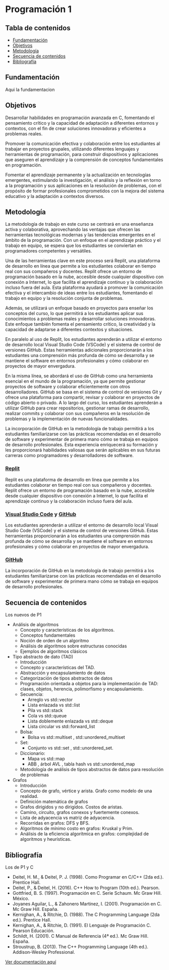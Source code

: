 # Programación 1

## Tabla de contenidos

- [Fundamentación](#fundamentación)
- [Objetivos](#objetivos)
- [Metodología](#metodología)
- [Secuencia de contenidos](#secuencia-de-contenidos)
- [Bibliografía](#bibliografía)

## Fundamentación

Aqui la fundamentacion

## Objetivos

Desarrollar habilidades en programación avanzada en C, fomentando el pensamiento crítico y
la capacidad de adaptación a diferentes entornos y contextos, con el fin de crear soluciones
innovadoras y eficientes a problemas reales.

Promover la comunicación efectiva y colaboración entre los estudiantes al trabajar en proyectos
grupales, utilizando diferentes lenguajes y herramientas de programación, para construir dispositivos
y aplicaciones que aseguren el aprendizaje y la comprensión de conceptos fundamentales en
programación.

Fomentar el aprendizaje permanente y la actualización en tecnologías emergentes, estimulando la
investigación, el análisis y la reflexión en torno a la programación y sus aplicaciones en la resolución
de problemas, con el propósito de formar profesionales comprometidos con la mejora del sistema
educativo y la adaptación a contextos diversos.

## Metodología

La metodología de trabajo en este curso se centrará en una enseñanza activa y colaborativa,
aprovechando las ventajas que ofrecen las herramientas tecnológicas modernas y las tendencias
emergentes en el ámbito de la programación. Con un enfoque en el aprendizaje práctico y el trabajo
en equipo, se espera que los estudiantes se conviertan en programadores competentes y versátiles.

Una de las herramientas clave en este proceso será Replit, una plataforma de desarrollo en línea
que permite a los estudiantes colaborar en tiempo real con sus compañeros y docentes. Replit ofrece
un entorno de programación basado en la nube, accesible desde cualquier dispositivo con conexión
a Internet, lo que facilita el aprendizaje continuo y la colaboración incluso fuera del aula. Esta
plataforma ayudará a promover la comunicación efectiva y el intercambio de ideas entre los
estudiantes, fomentando el trabajo en equipo y la resolución conjunta de problemas.

Además, se utilizará un enfoque basado en proyectos para enseñar los conceptos del curso, lo que
permitirá a los estudiantes aplicar sus conocimientos a problemas reales y desarrollar soluciones
innovadoras. Este enfoque también fomenta el pensamiento crítico, la creatividad y la capacidad de
adaptarse a diferentes contextos y situaciones.

En paralelo al uso de Replit, los estudiantes aprenderán a utilizar el entorno de desarrollo local
Visual Studio Code (VSCode) y el sistema de control de versiones GitHub. Estas herramientas
adicionales proporcionarán a los estudiantes una comprensión más profunda de cómo se desarrolla
y se mantiene el software en entornos profesionales y cómo colaborar en proyectos de mayor
envergadura.

En la misma línea, se abordará el uso de GitHub como una herramienta esencial en el mundo de la
programación, ya que permite gestionar proyectos de software y colaborar eficientemente con otros
desarrolladores. GitHub se basa en el sistema de control de versiones Git y ofrece una plataforma
para compartir, revisar y colaborar en proyectos de código abierto o privado. A lo largo del curso, los
estudiantes aprenderán a utilizar GitHub para crear repositorios, gestionar ramas de desarrollo,
realizar commits y colaborar con sus compañeros en la resolución de problemas y la implementación
de nuevas funcionalidades.

La incorporación de GitHub en la metodología de trabajo permitirá a los estudiantes familiarizarse
con las prácticas recomendadas en el desarrollo de software y experimentar de primera mano cómo
se trabaja en equipos de desarrollo profesionales. Esta experiencia enriquecerá su formación y les
proporcionará habilidades valiosas que serán aplicables en sus futuras carreras como
programadores y desarrolladores de software.

### [Replit](https://replit.com/)

Replit es una plataforma de desarrollo en línea que permite a los estudiantes colaborar en tiempo real con sus compañeros y docentes. Replit ofrece un entorno de programación basado en la nube, accesible desde cualquier dispositivo con conexión a Internet, lo que facilita el aprendizaje continuo y la colaboración incluso fuera del aula.

### [Visual Studio Code](https://code.visualstudio.com/) y [GitHub](https://github.com/)

Los estudiantes aprenderán a utilizar el entorno de desarrollo local Visual Studio Code (VSCode) y el sistema de control de versiones GitHub. Estas herramientas proporcionarán a los estudiantes una comprensión más profunda de cómo se desarrolla y se mantiene el software en entornos profesionales y cómo colaborar en proyectos de mayor envergadura.

### [GitHub](https://github.com/)

La incorporación de GitHub en la metodología de trabajo permitirá a los estudiantes familiarizarse con las prácticas recomendadas en el desarrollo de software y experimentar de primera mano cómo se trabaja en equipos de desarrollo profesionales.

## Secuencia de contenidos

Los nuevos de P1

- Análisis de algoritmos
  - Concepto y características de los algoritmos.
  - Conceptos fundamentales
  - Noción de orden de un algoritmo
  - Análisis de algoritmos sobre estructuras conocidas
  - Ejemplos de algoritmos clásicos
- Tipo abstracto de dato (TAD)
  - Introducción
  - Concepto y características del TAD.
  - Abstracción y encapsulamiento de datos
  - Categorización de tipos abstractos de datos
  - Programación orientada a objetos para la implementación de TAD: clases, objetos, herencia, polimorfismo y encapsulamiento.
  - Secuencia:
    - Arreglo vs std::vector
    - Lista enlazada vs std::list
    - Pila vs std::stack
    - Cola vs std::queue
    - Lista doblemente enlazada vs std::deque
    - Lista circular vs std::forward_list
  - Bolsa:
    - Bolsa vs std::multiset , std::unordered_multiset
  - Set:
    - Conjunto vs std::set , std::unordered_set.
  - Diccionario:
    - Mapa vs std::map
    - ABB , árbol AVL , tabla hash vs std::unordered_map
  - Metodología de análisis de tipos abstractos de datos para resolución de problemas
- Grafos
  - Introducción
  - Concepto de grafo, vértice y arista. Grafo como modelo de una realidad.
  - Definición matemática de grafos
  - Grafos dirigidos y no dirigidos. Costos de aristas.
  - Camino, circuito, grafos conexos y fuertemente conexos.
  - Lista de adyacencia vs matriz de adyacencia.
  - Recorridas en grafos: DFS y BFS.
  - Algoritmos de mínimo costo en grafos: Kruskal y Prim.
  - Análisis de la eficiencia algorítmica en grafos: complejidad de algoritmos y heurísticas.

## Bibliografía

Los de P1 y C

- Deitel, H. M., & Deitel, P. J. (1998). Como Programar en C/C++ (2da ed.). Prentice Hall.
- Deitel, P., & Deitel, H. (2016). C++ How to Program (10th ed.). Pearson.
- Gottfried, B. S. (1997). Programación en C. Serie Schaum. Mc Graw Hill. México.
- Joyanes Aguilar, L., & Zahonero Martinez, I. (2001). Programación en C. Mc Graw Hill. España.
- Kernighan, A., & Ritchie, D. (1988). The C Programming Language (2da ed.). Prentice Hall. 
- Kernighan, A., & Ritchie, D. (1991). El Lenguaje de Programación C. Pearson Educación.
- Schildt, H. (2001). C Manual de Referencia (4ª ed.). Mc Graw Hill. España.
- Stroustrup, B. (2013). The C++ Programming Language (4th ed.). Addison-Wesley Professional.

[Ver documentación aquí](https://domingo1987.github.io/Curso-C/docs/html/index.html)
